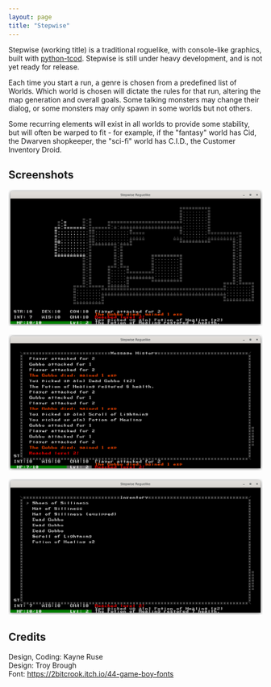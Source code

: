 ```yaml
---
layout: page
title: "Stepwise"
---
```


Stepwise (working title) is a traditional roguelike, with console-like graphics, built with [python-tcod](https://github.com/libtcod/python-tcod). Stepwise is still under heavy development, and is not yet ready for release.

Each time you start a run, a genre is chosen from a predefined list of Worlds. Which world is chosen will dictate the rules for that run, altering the map generation and overall goals. Some talking monsters may change their dialog, or some monsters may only spawn in some worlds but not others.

Some recurring elements will exist in all worlds to provide some stability, but will often be warped to fit - for example, if the "fantasy" world has Cid, the Dwarven shopkeeper, the "sci-fi" world has C.I.D., the Customer Inventory Droid.

## Screenshots

![wip_gameplay](/assets/pages/Stepwise/screenshot_wip_gameplay.png)

![wip_log](/assets/pages/Stepwise/screenshot_wip_log.png)

![wip_inventory](/assets/pages/Stepwise/screenshot_wip_inventory.png)

## Credits

Design, Coding: Kayne Ruse  
Design: Troy Brough  
Font: https://2bitcrook.itch.io/44-game-boy-fonts  